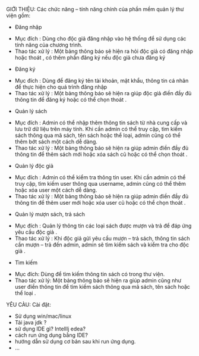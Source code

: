 GIỚI THIỆU: 
Các chức năng – tính năng chính của phần mềm quản lý thư viện gồm:
- Đăng nhập
+ Mục đích : Dùng cho độc giả đăng nhập vào hệ thống để sử dụng các tính năng của chương trình.
+ Thao tác xử lý : Một bảng thông báo sẽ hiện ra hỏi độc giả có đăng nhập hoặc thoát , có thêm phần đăng ký nếu độc giả chưa đăng ký
- Đăng ký
+ Mục đích : Dùng để đăng ký tên tài khoản, mật khẩu, thông tin cá nhân để thực hiện cho quá trình đăng nhập
+ Thao tác xử lý : Một bảng thông báo sẽ hiện ra giúp độc giả điền đầy đủ thông tin để đăng ký hoặc có thể chọn thoát .
- Quản lý sách
+ Mục đích : Admin có thể nhập thêm thông tin sách từ nhà cung cấp và lưu trữ dữ liệu trên máy tính. Khi cần admin có thể truy cập, tìm kiếm sách thông qua mã sách, tên sách hoặc thể loại, admin cũng có thể thêm bớt sách một cách dễ dàng.
+ Thao tác xử lý : Một bảng thông báo sẽ hiện ra giúp admin điền đầy đủ thông tin để thêm sách mới hoặc xóa sách cũ hoặc có thể chọn thoát .
- Quản lý độc giả
+ Mục đích :  Admin có thể kiểm tra thông tin user. Khi cần admin có thể truy cập, tìm kiếm user thông qua username, admin cũng có thể thêm hoặc xóa user một cách dễ dàng.
+ Thao tác xử lý : Một bảng thông báo sẽ hiện ra giúp admin điền đầy đủ thông tin để thêm user mới hoặc xóa user cũ hoặc có thể chọn thoát .
- Quản lý mượn sách, trả sách
+ Mục đích : Quản lý thông tin các loại sách được mượn và trả để đáp ứng yêu cầu độc giả .
+ Thao tác xử lý : Khi độc giả gửi yêu cầu mượn – trả sách, thông tin sách cần mượn – trả đến admin, admin sẽ tìm kiếm sách và kiểm tra cho độc giả .
- Tìm kiếm
+ Mục đích: Dùng để tìm kiếm thông tin sách có trong thư viện.
+ Thao tác xử lý:  Một bảng thông báo sẽ hiện ra giúp admin cũng như user điền thông tin để tìm kiếm sách thông qua mã sách, tên sách hoặc thể loại .

YÊU CÀU:
Cài đặt: 
- Sử dụng win/mac/linux
- Tải java jdk ?
- sử dụng IDE gì? IntellIj edea?
- cách run ứng dụng bằng IDE?
- hướng dẫn sử dụng cơ bản sau khi run ứng dụng.
- ...
